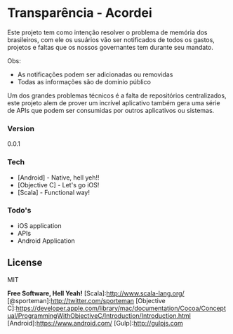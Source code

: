# Transparência - Acordei

Este projeto tem como intenção resolver o problema de memória dos brasileiros, com ele os usuários vão ser notificados de todos os gastos, projetos e faltas que os nossos governantes tem durante seu mandato.

Obs:
  - As notificações podem ser adicionadas ou removidas 
  - Todas as informações são de dominio público
 

Um dos grandes problemas técnicos é a falta de repositórios centralizados, este projeto alem de prover um incrível aplicativo também gera uma série de APIs que podem ser consumidas por outros aplicativos ou sistemas.


### Version
0.0.1

### Tech
* [Android] - Native, hell yeh!!
* [Objective C] - Let's go iOS!
* [Scala] - Functional way!

### Todo's

 - iOS application
 - APIs
 - Android Application

License
----

MIT


**Free Software, Hell Yeah!**
[Scala]:http://www.scala-lang.org/
[@sporteman]:http://twitter.com/sporteman
[Objective C]:https://developer.apple.com/library/mac/documentation/Cocoa/Conceptual/ProgrammingWithObjectiveC/Introduction/Introduction.html
[Android]:https://www.android.com/
[Gulp]:http://gulpjs.com

